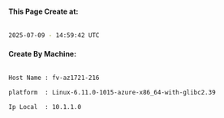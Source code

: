 
   
#### This Page Create at:

```bash

2025-07-09 - 14:59:42 UTC

```

#### Create By Machine:

```bash

Host Name : fv-az1721-216

platform  : Linux-6.11.0-1015-azure-x86_64-with-glibc2.39

Ip Local  : 10.1.1.0

```

